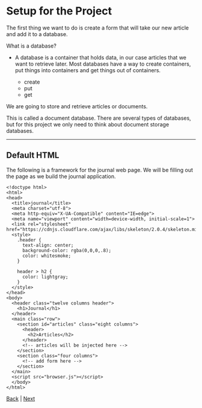 # Setup for the Project

The first thing we want to do is create a form that will take our new article
and add it to a database.

What is a database?

- A database is a container that holds data, in our case articles that we want
to retrieve later. Most databases have a way to create containers,
put things into containers and get things out of containers.

    - create
    - put
    - get

We are going to store and retrieve articles or documents.

This is called a document database. There are several types
of databases, but for this project we only need to think about
document storage databases.

---

## Default HTML

The following is a framework for the journal web page. We will be filling out the page as we build the journal application.


```
<!doctype html>
<html>
<head>
  <title>journal</title>
  <meta charset="utf-8">
  <meta http-equiv="X-UA-Compatible" content="IE=edge">
  <meta name="viewport" content="width=device-width, initial-scale=1">
  <link rel="stylesheet" href="https://cdnjs.cloudflare.com/ajax/libs/skeleton/2.0.4/skeleton.min.css">
  <style>
    .header {
      text-align: center;
      background-color: rgba(0,0,0,.8);
      color: whitesmoke;
    }

    header > h2 {
      color: lightgray;
    }
  </style>
</head>
<body>
  <header class="twelve columns header">
    <h1>Journal</h1>
  </header>
  <main class="row">
    <section id="articles" class="eight columns">
      <header>
        <h2>Articles</h2>
      </header>
      <!-- articles will be injected here -->
    </section>
    <section class="four columns">
      <!-- add form here -->
    </section>
  </main>
  <script src="browser.js"></script>
  </body>
</html>
```

[Back](.)  | [Next](create)
